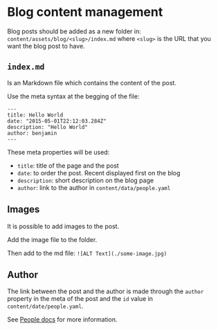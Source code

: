# Blog content management

Blog posts should be added as a new folder in: `content/assets/blog/<slug>/index.md` where `<slug>` is the URL that you want the blog post to have.

## `index.md`
Is an Markdown file which contains the content of the post.

Use the meta syntax at the begging of the file:
```
---
title: Hello World
date: "2015-05-01T22:12:03.284Z"
description: "Hello World"
author: benjamin
---
```

These meta properties will be used:
- `title`: title of the page and the post
- `date`: to order the post. Recent displayed first on the blog
- `description`: short description on the blog page
- `author`: link to the author in `content/data/people.yaml`

## Images
It is possible to add images to the post.

Add the image file to the folder.

Then add to the md file:
`![ALT Text](./some-image.jpg)`

## Author
The link between the post and the author is made through the `author` property in the meta of the post and the `id` value in `content/date/people.yaml`.

See [People docs](./people.md) for more information.
